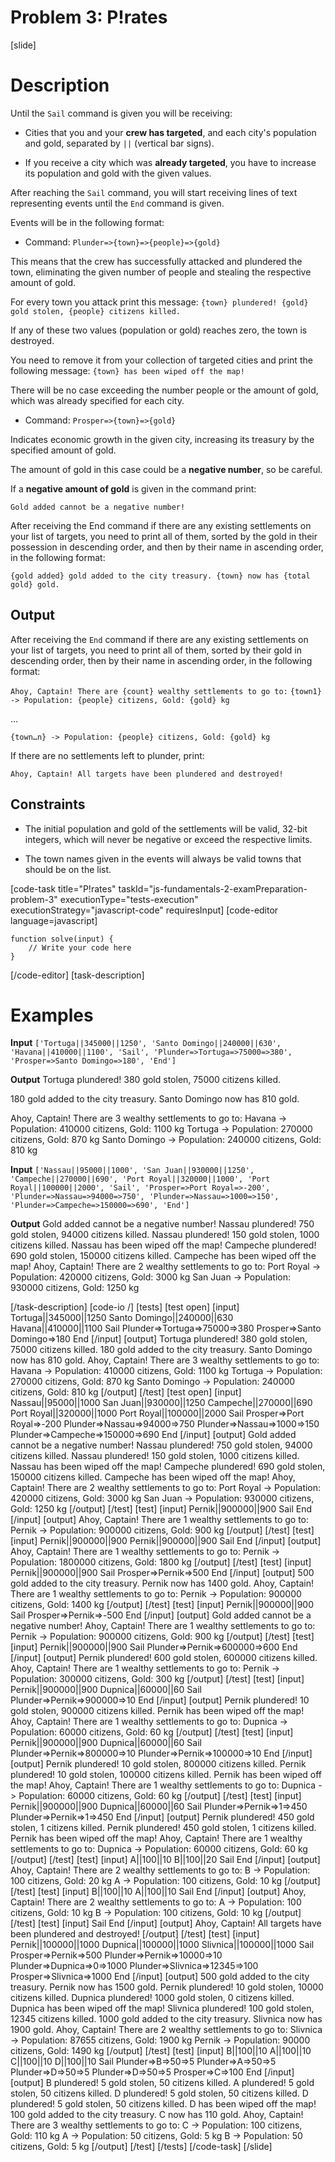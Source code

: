 # Problem 3: P!rates

[slide]
# Description
Until the `Sail` command is given you will be receiving:

* Cities that you and your **crew has targeted**, and each city's population and gold, separated by `||` (vertical bar signs).

* If you receive a city which was **already targeted**, you have to increase its population and gold with the given values.

After reaching the `Sail` command, you will start receiving lines of text representing events until the `End` command is given.

Events will be in the following format:

* Command: `Plunder=>{town}=>{people}=>{gold}`

This means that the crew has successfully attacked and plundered the town, eliminating the given number of people and stealing the respective amount of gold.

For every town you attack print this message: `{town} plundered! {gold} gold stolen, {people} citizens killed.`

If any of these two values (population or gold) reaches zero, the town is destroyed.

You need to remove it from your collection of targeted cities and print the following message: `{town} has been wiped off the map!`

There will be no case exceeding the number people or the amount of gold, which was already specified for each city.

* Command: `Prosper=>{town}=>{gold}`

Indicates economic growth in the given city, increasing its treasury by the specified amount of gold.

The amount of gold in this case could be a **negative number**, so be careful.

If a **negative amount of gold** is given in the command print:  

`Gold added cannot be a negative number!`

After receiving the End command if there are any existing settlements on your list of targets, you need to print all of them, sorted by the gold in their possession in descending order, and then by their name in ascending order, in the following format: 

`{gold added} gold added to the city treasury. {town} now has {total gold} gold.`


## Output

After receiving the `End` command if there are any existing settlements on your list of targets, you need to print all of them, sorted by their gold in descending order, then by their name in ascending order, in the following format:

`Ahoy, Captain! There are {count} wealthy settlements to go to:`
`{town1} -> Population: {people} citizens, Gold: {gold} kg`

\.\.\.

`{town…n} -> Population: {people} citizens, Gold: {gold} kg`

If there are no settlements left to plunder, print:

`Ahoy, Captain! All targets have been plundered and destroyed!`

## Constraints

* The initial population and gold of the settlements will be valid, 32-bit integers, which will never be negative or exceed the respective limits.

* The town names given in the events will always be valid towns that should be on the list.

[code-task title="P!rates" taskId="js-fundamentals-2-examPreparation-problem-3" executionType="tests-execution" executionStrategy="javascript-code" requiresInput]
[code-editor language=javascript]
```
function solve(input) {
	// Write your code here
}
```

[/code-editor]
[task-description]

# Examples
**Input** 
`['Tortuga||345000||1250', 'Santo Domingo||240000||630', 'Havana||410000||1100', 'Sail', 'Plunder=>Tortuga=>75000=>380', 'Prosper=>Santo Domingo=>180', 'End']`

**Output**
Tortuga plundered! 380 gold stolen, 75000 citizens killed.

180 gold added to the city treasury. Santo Domingo now has 810 gold.

Ahoy, Captain! There are 3 wealthy settlements to go to:
Havana \-\> Population: 410000 citizens, Gold: 1100 kg
Tortuga \-\> Population: 270000 citizens, Gold: 870 kg
Santo Domingo \-\> Population: 240000 citizens, Gold: 810 kg

 **Input** 
`['Nassau||95000||1000', 'San Juan||930000||1250', 'Campeche||270000||690', 'Port Royal||320000||1000', 'Port Royal||100000||2000', 'Sail', 'Prosper=>Port Royal=>-200', 'Plunder=>Nassau=>94000=>750', 'Plunder=>Nassau=>1000=>150', 'Plunder=>Campeche=>150000=>690', 'End']`

**Output**
Gold added cannot be a negative number\!
Nassau plundered\! 750 gold stolen, 94000 citizens killed.
Nassau plundered\! 150 gold stolen, 1000 citizens killed.
Nassau has been wiped off the map\!
Campeche plundered\! 690 gold stolen, 150000 citizens killed.
Campeche has been wiped off the map\!
Ahoy, Captain\! There are 2 wealthy settlements to go to:
Port Royal \-\> Population: 420000 citizens, Gold: 3000 kg
San Juan \-\> Population: 930000 citizens, Gold: 1250 kg


[/task-description]
[code-io /]
[tests]
[test open]
[input]
Tortuga\|\|345000\|\|1250
Santo Domingo\|\|240000\|\|630
Havana\|\|410000\|\|1100
Sail
Plunder\=\>Tortuga\=\>75000\=\>380
Prosper\=\>Santo Domingo\=\>180
End
[/input]
[output]
Tortuga plundered! 380 gold stolen, 75000 citizens killed.
180 gold added to the city treasury. Santo Domingo now has 810 gold.
Ahoy, Captain\! There are 3 wealthy settlements to go to\:
Havana -\> Population\: 410000 citizens, Gold: 1100 kg
Tortuga -\> Population\: 270000 citizens, Gold: 870 kg
Santo Domingo -\> Population\: 240000 citizens, Gold\: 810 kg
[/output]
[/test]
[test open]
[input]
Nassau\|\|95000\|\|1000
San Juan\|\|930000\|\|1250
Campeche\|\|270000\|\|690
Port Royal\|\|320000\|\|1000
Port Royal\|\|100000\|\|2000
Sail
Prosper\=\>Port Royal\=\>\-200
Plunder\=\>Nassau\=\>94000\=\>750
Plunder\=\>Nassau\=\>1000\=\>150
Plunder\=\>Campeche\=\>150000\=\>690
End
[/input]
[output]
Gold added cannot be a negative number\!
Nassau plundered\! 750 gold stolen, 94000 citizens killed.
Nassau plundered\! 150 gold stolen, 1000 citizens killed.
Nassau has been wiped off the map\!
Campeche plundered\! 690 gold stolen, 150000 citizens killed.
Campeche has been wiped off the map\!
Ahoy, Captain\! There are 2 wealthy settlements to go to\:
Port Royal \-\> Population: 420000 citizens, Gold: 3000 kg
San Juan \-\> Population: 930000 citizens, Gold: 1250 kg
[/output]
[/test]
[test]
[input]
Pernik\|\|900000\|\|900
Sail
End
[/input]
[output]
Ahoy, Captain\! There are 1 wealthy settlements to go to\:
Pernik \-\> Population: 900000 citizens, Gold\: 900 kg
[/output]
[/test]
[test]
[input]
Pernik\|\|900000\|\|900
Pernik\|\|900000\|\|900
Sail
End
[/input]
[output]
Ahoy, Captain\! There are 1 wealthy settlements to go to:
Pernik \-\> Population\: 1800000 citizens, Gold: 1800 kg
[/output]
[/test]
[test]
[input]
Pernik\|\|900000\|\|900
Sail
Prosper\=\>Pernik\=\>500
End
[/input]
[output]
500 gold added to the city treasury. Pernik now has 1400 gold.
Ahoy, Captain\! There are 1 wealthy settlements to go to\:
Pernik \-\> Population\: 900000 citizens, Gold: 1400 kg
[/output]
[/test]
[test]
[input]
Pernik\|\|900000\|\|900
Sail
Prosper\=\>Pernik\=\>-500
End
[/input]
[output]
Gold added cannot be a negative number\!
Ahoy, Captain\! There are 1 wealthy settlements to go to\:
Pernik \-\> Population\: 900000 citizens, Gold\: 900 kg
[/output]
[/test]
[test]
[input]
Pernik\|\|900000\|\|900
Sail
Plunder\=\>Pernik\=\>600000\=\>600
End
[/input]
[output]
Pernik plundered\! 600 gold stolen, 600000 citizens killed.
Ahoy, Captain\! There are 1 wealthy settlements to go to\:
Pernik \-\> Population\: 300000 citizens, Gold: 300 kg
[/output]
[/test]
[test]
[input]
Pernik\|\|900000\|\|900
Dupnica\|\|60000\|\|60
Sail
Plunder\=\>Pernik\=\>900000\=\>10
End
[/input]
[output]
Pernik plundered\! 10 gold stolen, 900000 citizens killed.
Pernik has been wiped off the map\!
Ahoy, Captain\! There are 1 wealthy settlements to go to\:
Dupnica \-\> Population\: 60000 citizens, Gold: 60 kg
[/output]
[/test]
[test]
[input]
Pernik\|\|900000\|\|900
Dupnica\|\|60000\|\|60
Sail
Plunder\=\>Pernik\=\>800000\=\>10
Plunder\=\>Pernik\=\>100000\=\>10
End
[/input]
[output]
Pernik plundered\! 10 gold stolen, 800000 citizens killed.
Pernik plundered\! 10 gold stolen, 100000 citizens killed.
Pernik has been wiped off the map\!
Ahoy, Captain\! There are 1 wealthy settlements to go to:
Dupnica \-\> Population\: 60000 citizens, Gold: 60 kg
[/output]
[/test]
[test]
[input]
Pernik\|\|900000\|\|900
Dupnica\|\|60000\|\|60
Sail
Plunder\=\>Pernik\=\>1\=\>450
Plunder\=\>Pernik\=\>1\=\>450
End
[/input]
[output]
Pernik plundered\! 450 gold stolen, 1 citizens killed.
Pernik plundered\! 450 gold stolen, 1 citizens killed.
Pernik has been wiped off the map\!
Ahoy, Captain\! There are 1 wealthy settlements to go to\:
Dupnica \-\> Population\: 60000 citizens, Gold\: 60 kg
[/output]
[/test]
[test]
[input]
A\|\|100\|\|10
B\|\|100\|\|20
Sail
End
[/input]
[output]
Ahoy, Captain\! There are 2 wealthy settlements to go to\:
B \-\> Population\: 100 citizens, Gold\: 20 kg
A \-\> Population\: 100 citizens, Gold\: 10 kg
[/output]
[/test]
[test]
[input]
B\|\|100\|\|10
A\|\|100\|\|10
Sail
End
[/input]
[output]
Ahoy, Captain\! There are 2 wealthy settlements to go to\:
A \-\> Population\: 100 citizens, Gold\: 10 kg
B \-\> Population\: 100 citizens, Gold\: 10 kg
[/output]
[/test]
[test]
[input]
Sail
End
[/input]
[output]
Ahoy, Captain\! All targets have been plundered and destroyed\!
[/output]
[/test]
[test]
[input]
Pernik\|\|100000\|\|1000
Dupnica\|\|100000\|\|1000
Slivnica\|\|100000\|\|1000
Sail
Prosper\=\>Pernik\=\>500
Plunder\=\>Pernik\=\>10000\=\>10
Plunder\=\>Dupnica\=\>0\=\>1000
Plunder\=\>Slivnica\=\>12345\=\>100
Prosper\=\>Slivnica\=\>1000
End
[/input]
[output]
500 gold added to the city treasury. Pernik now has 1500 gold.
Pernik plundered\! 10 gold stolen, 10000 citizens killed.
Dupnica plundered\! 1000 gold stolen, 0 citizens killed.
Dupnica has been wiped off the map\!
Slivnica plundered\! 100 gold stolen, 12345 citizens killed.
1000 gold added to the city treasury. Slivnica now has 1900 gold.
Ahoy, Captain\! There are 2 wealthy settlements to go to:
Slivnica \-\> Population\: 87655 citizens, Gold: 1900 kg
Pernik \-\> Population\: 90000 citizens, Gold: 1490 kg
[/output]
[/test]
[test]
[input]
B\|\|100\|\|10
A\|\|100\|\|10
C\|\|100\|\|10
D\|\|100\|\|10
Sail
Plunder\=\>B\=\>50\=\>5
Plunder\=\>A\=\>50\=\>5
Plunder\=\>D\=\>50\=\>5
Plunder\=\>D\=\>50\=\>5
Prosper\=\>C\=\>100
End
[/input]
[output]
B plundered\! 5 gold stolen, 50 citizens killed.
A plundered\! 5 gold stolen, 50 citizens killed.
D plundered\! 5 gold stolen, 50 citizens killed.
D plundered\! 5 gold stolen, 50 citizens killed.
D has been wiped off the map\!
100 gold added to the city treasury. C now has 110 gold.
Ahoy, Captain\! There are 3 wealthy settlements to go to:
C \-\> Population\: 100 citizens, Gold\: 110 kg
A \-\> Population\: 50 citizens, Gold\: 5 kg
B \-\> Population\: 50 citizens, Gold\: 5 kg
[/output]
[/test]
[/tests]
[/code-task]
[/slide]
